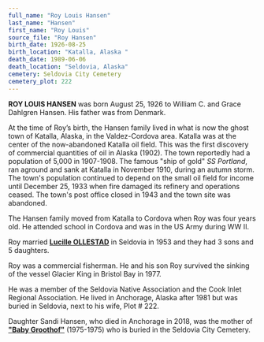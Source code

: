 ```yaml
---
full_name: "Roy Louis Hansen"
last_name: "Hansen"
first_name: "Roy Louis"
source_file: "Roy Hansen"
birth_date: 1926-08-25
birth_location: "Katalla, Alaska "
death_date: 1989-06-06
death_location: "Seldovia, Alaska"
cemetery: Seldovia City Cemetery
cemetery_plot: 222
---
```


**ROY LOUIS HANSEN** was born August 25, 1926 to William C. and Grace
Dahlgren Hansen. His father was from Denmark.

At the time of Roy’s birth, the Hansen family lived in what is now the
ghost town of Katalla, Alaska, in the Valdez-Cordova area. Katalla was
at the center of the now-abandoned Katalla oil field. This was the first
discovery of commercial quantities of oil in Alaska (1902). The town
reportedly had a population of 5,000 in 1907-1908. The famous "ship of
gold" *SS Portland*, ran aground and sank at Katalla in November 1910,
during an autumn storm. The town's population continued to depend on the
small oil field for income until December 25, 1933 when fire damaged its
refinery and operations ceased. The town's post office closed in 1943
and the town site was abandoned.

The Hansen family moved from Katalla to Cordova when Roy was four years
old. He attended school in Cordova and was in the US Army during WW II.

Roy married [**Lucille OLLESTAD**](./Hansen_Lucille_Ollestad.md) in Seldovia
in 1953 and they had 3 sons and 5 daughters.

Roy was a commercial fisherman. He and his son Roy survived the sinking
of the vessel Glacier King in Bristol Bay in 1977.

He was a member of the Seldovia Native Association and the Cook Inlet
Regional Association. He lived in Anchorage, Alaska after 1981 but was
buried in Seldovia, next to his wife, Plot \# 222.

Daughter Sandi Hansen, who died in Anchorage in 2018, was the mother of
[**"Baby Groothof"**](./Groothof_Baby_Boy.md) (1975-1975) who is buried in the Seldovia City
Cemetery.
